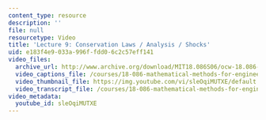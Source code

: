 ```yaml
---
content_type: resource
description: ''
file: null
resourcetype: Video
title: 'Lecture 9: Conservation Laws / Analysis / Shocks'
uid: e183f4e9-033a-996f-fdd0-6c2c57eff141
video_files:
  archive_url: http://www.archive.org/download/MIT18.086S06/ocw-18.086-27feb2006-220k.mp4
  video_captions_file: /courses/18-086-mathematical-methods-for-engineers-ii-spring-2006/c05bc0cdc06e5b6c95e64ba515e016e2_sleOqiMUTXE.vtt
  video_thumbnail_file: https://img.youtube.com/vi/sleOqiMUTXE/default.jpg
  video_transcript_file: /courses/18-086-mathematical-methods-for-engineers-ii-spring-2006/b460df40576dff14f8b5b47314bc119a_sleOqiMUTXE.pdf
video_metadata:
  youtube_id: sleOqiMUTXE
---
```

